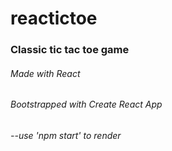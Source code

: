 # reactictoe

### Classic tic tac toe game 

###### Made with React

###### Bootstrapped with Create React App

###### --use 'npm start' to render